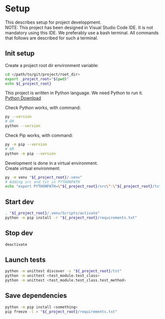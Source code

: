 # Setup
This describes setup for project developpment.  
NOTE: This project has been designed in Visual Studio Code IDE. It is not mandatory using this IDE. We preferably use a bash terminal. All commands that follows are described for such a terminal.  

## Init setup
Create a project root dir environment variable:
```bash
cd </path/to/git/project/root_dir>
export _project_root="$(pwd)"
echo ${_project_root}
```

This project is written in Python language. We need Python to run it.  
[Python Download](https://www.python.org/downloads/)  

Check Python works, with command:  
```bash
py --version
# OR
python --version
```

Check Pip works, with command:  
```bash
py -m pip --version
# OR
python -m pip --version
```

Development is done in a virtual environment.  
Create virtual environment:  
```bash
py -m venv "${_project_root}/.venv"
# Adding src and tst in PYTHONPATH
echo "export PYTHONPATH=\"${_project_root}/src\":\"${_project_root}/tst\"" >> "${_project_root}/.venv/Scripts/activate"
```

## Start dev
```bash
. "${_project_root}/.venv/Scripts/activate"
python -m pip install -r "${_project_root}/requirements.txt"
```

## Stop dev
```bash
deactivate
```

## Launch tests
```bash
python -m unittest discover -s "${_project_root}/tst"
python -m unittest <test_module.test_class>
python -m unittest <test_module.test_class.test_method>
```

## Save dependencies
```bash
python -m pip install <something>
pip freeze -l > "${_project_root}/requirements.txt"
```
